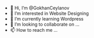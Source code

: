 - 👋 Hi, I’m @GokhanCeylanov
- 👀 I’m interested in Website Designing
- 🌱 I’m currently learning Wordpress
- 💞️ I’m looking to collaborate on ...
- 📫 How to reach me ...

<!---
GokhanCeylanov/GokhanCeylanov is a ✨ special ✨ repository because its `README.md` (this file) appears on your GitHub profile.
You can click the Preview link to take a look at your changes.
--->
